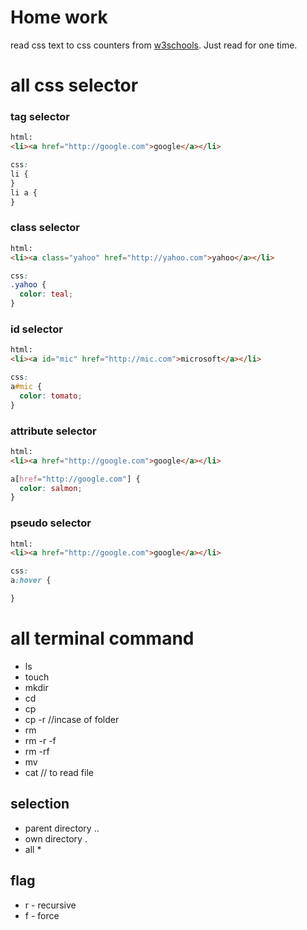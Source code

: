 # Home work
read css text to css counters from [w3schools](https://www.w3schools.com/css/css_text.asp). Just read for one time. 


# all css selector
### tag selector
~~~html
html:
<li><a href="http://google.com">google</a></li>
~~~

~~~css
css:
li {
}
li a {
}
~~~

### class selector
~~~html
html:
<li><a class="yahoo" href="http://yahoo.com">yahoo</a></li>
~~~

~~~css
css:
.yahoo {
  color: teal;
}
~~~

### id selector
~~~html
html:
<li><a id="mic" href="http://mic.com">microsoft</a></li>
~~~

~~~css
css:
a#mic {
  color: tomato;
}
~~~

### attribute selector
~~~html
html:
<li><a href="http://google.com">google</a></li>
~~~

~~~css
a[href="http://google.com"] {
  color: salmon;
}
~~~

### pseudo selector
~~~html
html:
<li><a href="http://google.com">google</a></li>
~~~

~~~css
css:
a:hover {

}
~~~

# all terminal command
* ls
* touch <filename>
* mkdir <foldername>
* cd <foldername>
* cp <source> <destination>
* cp -r <source> <destination> //incase of folder
* rm <filname>
* rm -r -f  <foldername>
* rm -rf  <foldername>
* mv <source> <destination>
* cat <filename> // to read file

## selection 
* parent directory ..
* own directory .
* all *

## flag
* r - recursive
* f - force


